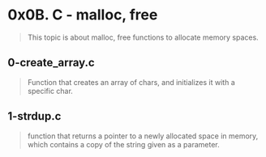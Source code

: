 # 0x0B. C - malloc, free
> This topic is about malloc, free functions to allocate memory spaces.

## 0-create_array.c
> Function that creates an array of chars, and initializes it with a specific char.

## 1-strdup.c
> function that returns a pointer to a newly allocated space in memory, which 
contains a copy of the string given as a parameter.
